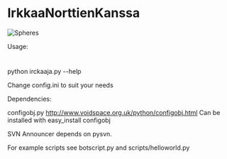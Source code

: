 IrkkaaNorttienKanssa
====================

![Spheres](https://dl.dropboxusercontent.com/u/31013819/spheres.jpg)

Usage:
#
python irckaaja.py --help

Change config.ini to suit your needs

Dependencies:

configobj.py http://www.voidspace.org.uk/python/configobj.html
Can be installed with easy_install configobj

SVN Announcer depends on pysvn.

For example scripts see botscript.py and scripts/helloworld.py
